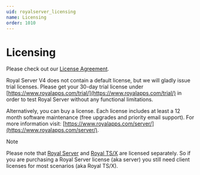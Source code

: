 ```yaml
---
uid: royalserver_licensing
name: Licensing
order: 1010
---
```


# Licensing

Please check out our [License Agreement](https://www.royalapps.com/go/kb-server-main-licenseagreement).

Royal Server V4 does not contain a default license, but we will gladly issue trial licenses. Please get your 30-day trial license under [https://www.royalapps.com/trial/](https://www.royalapps.com/trial/) in order to test Royal Server without any functional limitations.

Alternatively, you can buy a license. Each license includes at least a 12 month software maintenance (free upgrades and priority email support). For more information visit: [https://www.royalapps.com/server/](https://www.royalapps.com/server/).

> [!NOTE]
> Please note that [Royal Server](https://www.royalapps.com/server/) and [Royal TS/X](https://www.royalapps.com/ts/) are licensed separately. So if you are purchasing a Royal Server license (aka server) you still need client licenses for most scenarios (aka Royal TS/X).
